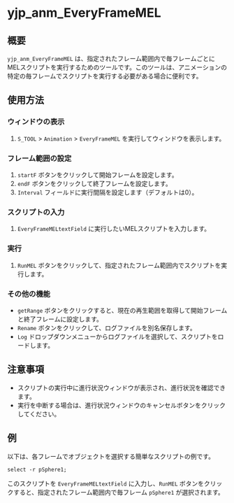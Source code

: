 # yjp_anm_EveryFrameMEL

## 概要

`yjp_anm_EveryFrameMEL` は、指定されたフレーム範囲内で毎フレームごとにMELスクリプトを実行するためのツールです。このツールは、アニメーションの特定の毎フレームでスクリプトを実行する必要がある場合に便利です。

## 使用方法

### ウィンドウの表示

1. `S_TOOL` > `Animation` > `EveryFrameMEL` を実行してウィンドウを表示します。

### フレーム範囲の設定

1. `startF` ボタンをクリックして開始フレームを設定します。
2. `endF` ボタンをクリックして終了フレームを設定します。
3. `Interval` フィールドに実行間隔を設定します（デフォルトは0）。

### スクリプトの入力

1. `EveryFrameMELtextField` に実行したいMELスクリプトを入力します。

### 実行

1. `RunMEL` ボタンをクリックして、指定されたフレーム範囲内でスクリプトを実行します。

### その他の機能

- `getRange` ボタンをクリックすると、現在の再生範囲を取得して開始フレームと終了フレームに設定します。
- `Rename` ボタンをクリックして、ログファイルを別名保存します。
- `Log` ドロップダウンメニューからログファイルを選択して、スクリプトをロードします。

## 注意事項

- スクリプトの実行中に進行状況ウィンドウが表示され、進行状況を確認できます。
- 実行を中断する場合は、進行状況ウィンドウのキャンセルボタンをクリックしてください。

## 例

以下は、各フレームでオブジェクトを選択する簡単なスクリプトの例です。

```mel
select -r pSphere1;
```

このスクリプトを `EveryFrameMELtextField` に入力し、`RunMEL` ボタンをクリックすると、指定されたフレーム範囲内で毎フレーム `pSphere1` が選択されます。

